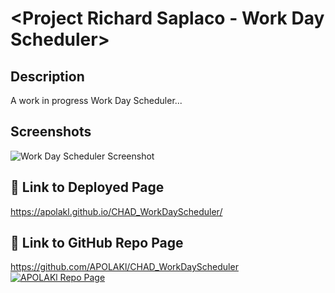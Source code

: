 # <Project Richard Saplaco - Work Day Scheduler>

## Description

A work in progress Work Day Scheduler...


## Screenshots

![Work Day Scheduler Screenshot](https://apolakl.github.io/CHAD_WorkDayScheduler/assets/WorkDaySchedulerSS.jpg)


## 🔗 Link to Deployed Page
https://apolakl.github.io/CHAD_WorkDayScheduler/

## 🔗 Link to GitHub Repo Page
https://github.com/APOLAKl/CHAD_WorkDayScheduler  [![APOLAKl Repo Page](https://img.shields.io/github/stars/APOLAKl/CHAD_WorkDayScheduler?style=social)](https://github.com/APOLAKl/CHAD_WorkDayScheduler)